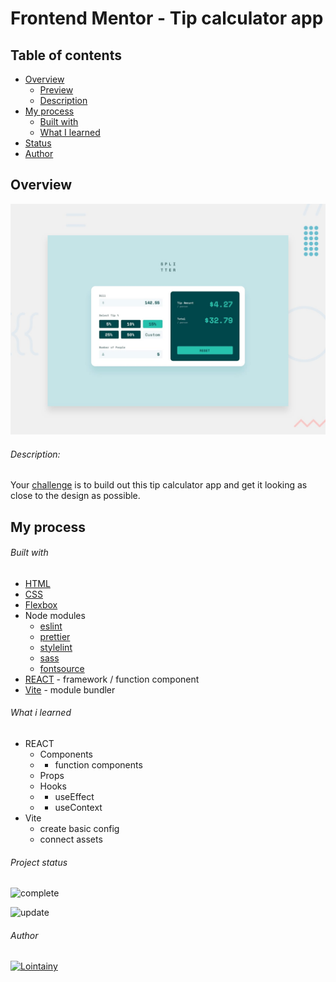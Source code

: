 # Frontend Mentor - Tip calculator app

## Table of contents

- [Overview](#overview)
  - [Preview](https://tip-calculator-react-lointainy.netlify.app/)
  - [Description](#description)
- [My process](#my-process)
  - [Built with](#built-with)
  - [What I learned](#what-i-learned)
- [Status](#project-status)
- [Author](#author)

## Overview

![screenshot](./design/desktop-preview.jpg)

###### Description:

Your [challenge](https://www.frontendmentor.io/challenges/tip-calculator-app-ugJNGbJUX) is to build out this tip calculator app and get it looking as close to the design as possible.

## My process

###### Built with

- [HTML](https://developer.mozilla.org/en-US/docs/Web/HTML)
- [CSS](https://developer.mozilla.org/en-US/docs/Web/CSS)
- [Flexbox](https://developer.mozilla.org/en-US/docs/Web/CSS/CSS_Flexible_Box_Layout/Aligning_Items_in_a_Flex_Container)
- Node modules
  - [eslint](https://eslint.org/)
  - [prettier](https://prettier.io/)
  - [stylelint](https://stylelint.io/)
  - [sass](https://sass-lang.com/)
  - [fontsource](https://fontsource.org/docs/getting-started)
- [REACT](https://reactjs.org/) - framework / function component
- [Vite](https://vitejs.dev/) - module bundler

###### What i learned

- REACT
  - Components
  - - function components
  - Props
  - Hooks
  - - useEffect
  - - useContext
- Vite
  - create basic config
  - connect assets

###### Project status

![complete](https://img.shields.io/badge/project_created:-22.07.2022-333?style=for-the-badge&labelColor=e7901f)

![update](https://img.shields.io/badge/last_update:-18.10.22-333?style=for-the-badge&labelColor=1fe783)

###### Author

[![Lointainy](https://img.shields.io/badge/-lointainy-333?style=for-the-badge&logo=github&&logoColor=FFF)](https://github.com/Lointainy)
